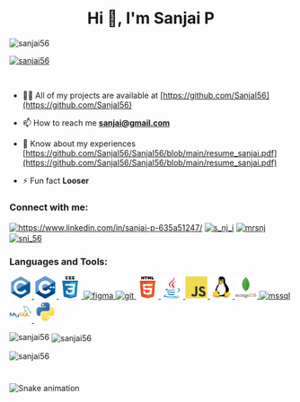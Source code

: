 <h1 align="center">Hi 👋, I'm Sanjai P</h1>
<p align="left"> <img src="https://komarev.com/ghpvc/?username=sanjai56&label=Profile%20views&color=0e75b6&style=flat" alt="sanjai56" /> </p>

<p align="left"> <a href="https://github.com/ryo-ma/github-profile-trophy"><img src="https://github-profile-trophy.vercel.app/?username=sanjai56" alt="sanjai56" /></a> </p>

<p align="left"> <a href="https://twitter.com/" target="blank"><img src="https://img.shields.io/twitter/follow/?logo=twitter&style=for-the-badge" alt="" /></a> </p>

- 👨‍💻 All of my projects are available at [https://github.com/SanjaI56](https://github.com/SanjaI56)

- 📫 How to reach me **sanjai@gmail.com**

- 📄 Know about my experiences [https://github.com/SanjaI56/SanjaI56/blob/main/resume_sanjai.pdf](https://github.com/SanjaI56/SanjaI56/blob/main/resume_sanjai.pdf)

- ⚡ Fun fact **Looser**

<h3 align="left">Connect with me:</h3>
<p align="left">
<a href="https://linkedin.com/in/https://www.linkedin.com/in/sanjai-p-635a51247/" target="blank"><img align="center" src="https://raw.githubusercontent.com/rahuldkjain/github-profile-readme-generator/master/src/images/icons/Social/linked-in-alt.svg" alt="https://www.linkedin.com/in/sanjai-p-635a51247/" height="30" width="40" /></a>
<a href="https://instagram.com/s_nj_i" target="blank"><img align="center" src="https://raw.githubusercontent.com/rahuldkjain/github-profile-readme-generator/master/src/images/icons/Social/instagram.svg" alt="s_nj_i" height="30" width="40" /></a>
<a href="https://www.codechef.com/users/mrsnj" target="blank"><img align="center" src="https://cdn.jsdelivr.net/npm/simple-icons@3.1.0/icons/codechef.svg" alt="mrsnj" height="30" width="40" /></a>
<a href="https://www.leetcode.com/snj_56" target="blank"><img align="center" src="https://raw.githubusercontent.com/rahuldkjain/github-profile-readme-generator/master/src/images/icons/Social/leet-code.svg" alt="snj_56" height="30" width="40" /></a>
</p>

<h3 align="left">Languages and Tools:</h3>
<p align="left"> <a href="https://www.cprogramming.com/" target="_blank" rel="noreferrer"> <img src="https://raw.githubusercontent.com/devicons/devicon/master/icons/c/c-original.svg" alt="c" width="40" height="40"/> </a> <a href="https://www.w3schools.com/cpp/" target="_blank" rel="noreferrer"> <img src="https://raw.githubusercontent.com/devicons/devicon/master/icons/cplusplus/cplusplus-original.svg" alt="cplusplus" width="40" height="40"/> </a> <a href="https://www.w3schools.com/css/" target="_blank" rel="noreferrer"> <img src="https://raw.githubusercontent.com/devicons/devicon/master/icons/css3/css3-original-wordmark.svg" alt="css3" width="40" height="40"/> </a> <a href="https://www.figma.com/" target="_blank" rel="noreferrer"> <img src="https://www.vectorlogo.zone/logos/figma/figma-icon.svg" alt="figma" width="40" height="40"/> </a> <a href="https://git-scm.com/" target="_blank" rel="noreferrer"> <img src="https://www.vectorlogo.zone/logos/git-scm/git-scm-icon.svg" alt="git" width="40" height="40"/> </a> <a href="https://www.w3.org/html/" target="_blank" rel="noreferrer"> <img src="https://raw.githubusercontent.com/devicons/devicon/master/icons/html5/html5-original-wordmark.svg" alt="html5" width="40" height="40"/> </a> <a href="https://www.java.com" target="_blank" rel="noreferrer"> <img src="https://raw.githubusercontent.com/devicons/devicon/master/icons/java/java-original.svg" alt="java" width="40" height="40"/> </a> <a href="https://developer.mozilla.org/en-US/docs/Web/JavaScript" target="_blank" rel="noreferrer"> <img src="https://raw.githubusercontent.com/devicons/devicon/master/icons/javascript/javascript-original.svg" alt="javascript" width="40" height="40"/> </a> <a href="https://www.linux.org/" target="_blank" rel="noreferrer"> <img src="https://raw.githubusercontent.com/devicons/devicon/master/icons/linux/linux-original.svg" alt="linux" width="40" height="40"/> </a> <a href="https://www.mongodb.com/" target="_blank" rel="noreferrer"> <img src="https://raw.githubusercontent.com/devicons/devicon/master/icons/mongodb/mongodb-original-wordmark.svg" alt="mongodb" width="40" height="40"/> </a> <a href="https://www.microsoft.com/en-us/sql-server" target="_blank" rel="noreferrer"> <img src="https://www.svgrepo.com/show/303229/microsoft-sql-server-logo.svg" alt="mssql" width="40" height="40"/> </a> <a href="https://www.mysql.com/" target="_blank" rel="noreferrer"> <img src="https://raw.githubusercontent.com/devicons/devicon/master/icons/mysql/mysql-original-wordmark.svg" alt="mysql" width="40" height="40"/> </a> <a href="https://www.python.org" target="_blank" rel="noreferrer"> <img src="https://raw.githubusercontent.com/devicons/devicon/master/icons/python/python-original.svg" alt="python" width="40" height="40"/> </a> </p>

<p><img align="left" src="https://github-readme-stats.vercel.app/api/top-langs?username=sanjai56&show_icons=true&locale=en&layout=compact" alt="sanjai56" /></p>

<p>&nbsp;<img align="center" src="https://github-readme-stats.vercel.app/api?username=sanjai56&show_icons=true&locale=en" alt="sanjai56" /></p>

<p><img align="center" src="https://github-readme-streak-stats.herokuapp.com/?user=sanjai56&" alt="sanjai56" /></p>


###

<br clear="both">

<img src="https://github.com/SanjaI56/SanjaI56/blob/main/.github/workflows/snake.yml" alt="Snake animation" />

###
